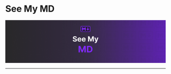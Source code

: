 # See My MD

<img src="https://github.com/Dedo-Finger2/see-my-md-react/blob/master/public/images/SeeMyMD-Cover.png?raw=true" />

---
